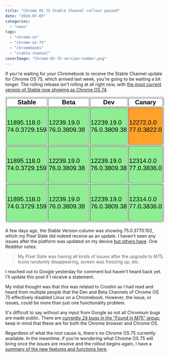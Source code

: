 ```yaml
---
title: "Chrome OS 75 Stable Channel rollout paused"
date: "2019-07-03"
categories: 
  - "news"
tags: 
  - "chrome-os"
  - "chrome-os-75"
  - "chromebooks"
  - "stable-channel"
coverImage: "Chrome-OS-75-version-number.png"
---
```


If you're waiting for your Chromebook to receive the Stable Channel update for Chrome OS 75, which arrived last week, you're going to be waiting a bit longer. The rolling release isn't rolling at all right now, with [the most current version of Stable now showing as Chrome OS 74](https://cros-updates-serving.appspot.com/).

![](images/chrome-OS-Stable-Channel.png)

A few days ago, the Stable Version column was showing 75.0.3770.102, which my Pixel Slate did indeed receive as an update. I haven't seen any issues after the platform was updated on my device [but others have](https://www.reddit.com/r/chromeos/comments/c8d7es/stable_version_rolled_back_to_74/esms160/). One Redditor notes:

> My Pixel Slate was having all kinds of issues after the upgrade to M75. Icons randomly disappearing, screen was freezing up, etc.

I reached out to Google yesterday for comment but haven't heard back yet. I'll update this post if I receive a statement.

My initial thought was that this was related to Crostini as I had read and heard from multiple people that the Dev and Beta Channels of Chrome OS 75 effectively disabled Linux on a Chromebook. However, the issue, or issues, could be more than just one functionality problem.

It's difficult to say without any input from Google as not all Chromium bugs are made public. There are [currently 24 bugs in the "Found in M75" group](https://bugs.chromium.org/p/chromium/issues/list?can=2&q=label:FoundIn-75%20os=Chrome%20os=Chrome&colspec=ID%20Pri%20M%20Stars%20ReleaseBlock%20Component%20Status%20Owner%20Summary%20OS%20Modified); keep in mind that these are for both the Chrome browser and Chrome OS.

Regardless of what the root cause is, there's no Chrome OS 75 currently available. In the meantime, if you're wondering what Chrome OS 75 will bring once the issues are resolve and the rollout begins again, I have a [summary of the new features and functions here](https://www.aboutchromebooks.com/news/chrome-os-75-stable-version-released-what-you-need-to-know/).
